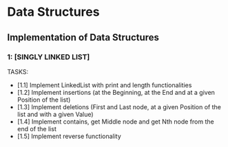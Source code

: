 # Data Structures
## Implementation of Data Structures

### 1: [SINGLY LINKED LIST]
TASKS:
- [1.1] Implement LinkedList with print and length functionalities
- [1.2] Implement insertions (at the Beginning, at the End and at a given Position of the list)
- [1.3] Implement deletions (First and Last node, at a given Position of the list and with a given Value)
- [1.4] Implement contains, get Middle node and get Nth node from the end of the list
- [1.5] Implement reverse functionality

